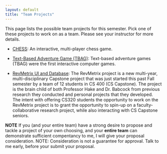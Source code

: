 ```yaml
---
layout: default
title: "Team Projects"
---
```


This page lists the possible team projects for this semester.  Pick one of these projects to work on as a team.  Please see your instructor for more details.

* [CHESS](MKiley_Chess_Project.pdf): An interactive, multi-player chess game.

* [Text-Based Adventure Game (TBAG)](Text_Adventure_Game.html): Text-based adventure games (TBAG) were the first interactive computer games.

* [RevMetrix UI and Database](https://docs.revmetrix.io): The RevMetrix project is a new multi-year, multi-disciplinary Capstone project that was just started this past Fall semester by a team of 12 students in CS 400 (CS Capstone).  The project is the brain child of both Professor Hake and Dr. Babcock from previous research they conducted and personal projects that they developed.  The intent with offering CS320 students the opportunity to work on the RevMetrix project is to grant the opportunity to spin-up on a faculty-collaborative research project, while also interacting with CS Capstone seniors.

**NOTE** If you (and your entire team) have a strong desire to propose and tackle a project of your own choosing, and your **entire team** can demonstrate sufficient compentancy to me, I will give your proposal consideration.  NOTE: Consideration is not a guarantee for approval.  Talk to me early, before your submit your proposal.

<!--

-->